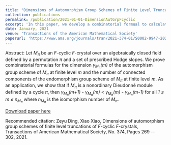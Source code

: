 ```yaml
---
title: "Dimensions of Automorphism Group Schemes of Finite Level Truncation of <var>F</var>-Cyclic <var>F</var>-Crystals"
collection: publications
permalink: /publication/2021-01-01-DimensionAutGrpFcyclic
excerpt: 'In this paper, we develop a combinatorial formual to calculate the dimension of the automorphism group of <var>F</var>-cyclic <var>F</var>-crystal over an algebraically close dfield at some finite level. This is a joint work with Zeyu Ding.'
date: January, 2021
venue: 'Transactions of the American Mathematical Society'
paperurl: 'https://www.ams.org/journals/tran/2021-374-01/S0002-9947-2020-08243-9/'
---
```

Abstract: Let <var>M<sub>&#960;</sub></var> be an <var>F</var>-cyclic <var>F</var>-crystal over an algebraically closed field defined by a permutation <var>&#960;</var> and a set of prescribed Hodge slopes. We prove combinatorial formulas for the dimension <var>&#947;<sub>M<sub>&#960;</sub></sub>(m)</var> of the automorphism group scheme of <var>M<sub>&#960;</sub></var> at finite level <var>m</var> and the number of connected components of the endomorphism group scheme of <var>M<sub>&#960;</sub></var>  at finite level <var>m</var>. As an application, we show that if <var>M<sub>&#960;</sub></var> is a nonordinary Dieudonné module defined by a cycle <var>&#960;</var>, then <var>&#947;<sub>M<sub>&#960;</sub></sub>(m+1) - &#947;<sub>M<sub>&#960;</sub></sub>(m) &lt; &#947;<sub>M<sub>&#960;</sub></sub>(m) - &#947;<sub>M<sub>&#960;</sub></sub>(m-1) </var> for all <var>1 &le; m &le; n<sub>M<sub>&#960;</sub></sub></var> where <var>n<sub>M<sub>&#960;</sub></sub></var> is the isomorphism number of <var>M<sub>&#960;</sub></var>.

[Download paper here](https://www.ams.org/journals/tran/2021-374-01/S0002-9947-2020-08243-9/)

Recommended citation: Zeyu Ding, Xiao Xiao, Dimensions of automorphism group schemes of finite level truncations of <var>F</var>-cyclic <var>F</var>-crystals, Transactions of American Mathematical Society, No. 374, Pages 269 -- 302, 2021.
